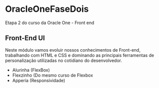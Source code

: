 # OracleOneFaseDois
Etapa 2 do curso da Oracle One - Front end 


## Front-End UI #

Neste módulo vamos evoluir nossos conhecimentos de Front-end,
trabalhando com HTML e CSS e dominando as principais ferramentas de personalização
utilizadas no cotidiano do desenvolvedor.

* Alurinha (FlexBox)
* Flexzinho (Do mesmo curso de Flexbox
* Apperia (Responsividade)
